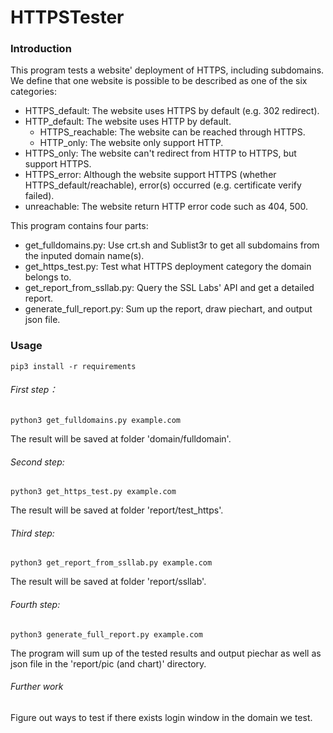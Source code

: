 # HTTPSTester

### Introduction

This program tests a website' deployment of HTTPS, including subdomains. We define that one website is possible to be described as one of the six categories:

- HTTPS_default: The website uses HTTPS by default (e.g. 302 redirect).
- HTTP_default: The website uses HTTP by default.
  - HTTPS_reachable: The website can be reached through HTTPS.
  - HTTP_only: The website only support HTTP.
- HTTPS_only: The website can't redirect from HTTP to HTTPS, but support HTTPS.
- HTTPS_error: Although the website support HTTPS (whether HTTPS_default/reachable), error(s) occurred (e.g. certificate verify failed).
- unreachable: The website return HTTP error code such as 404, 500.

This program contains four parts:

- get_fulldomains.py: Use crt.sh and Sublist3r to get all subdomains from the inputed domain name(s).
- get_https_test.py: Test what HTTPS deployment category the domain belongs to.
- get_report_from_ssllab.py: Query the SSL Labs' API and get a detailed report.
- generate_full_report.py: Sum up the report, draw piechart, and output json file.

### Usage
`pip3 install -r requirements`

###### First step：

`python3 get_fulldomains.py example.com`

The result will be saved at folder 'domain/fulldomain'.

###### Second step:

`python3 get_https_test.py example.com`

The result will be saved at folder 'report/test_https'.

###### Third step:

`python3 get_report_from_ssllab.py example.com`

The result will be saved at folder 'report/ssllab'.

###### Fourth step:

`python3 generate_full_report.py example.com`

The program will sum up of the tested results and output piechar as well as json file in the 'report/pic (and chart)' directory.

###### Further work

Figure out ways to test if there exists login window in the domain we test.
